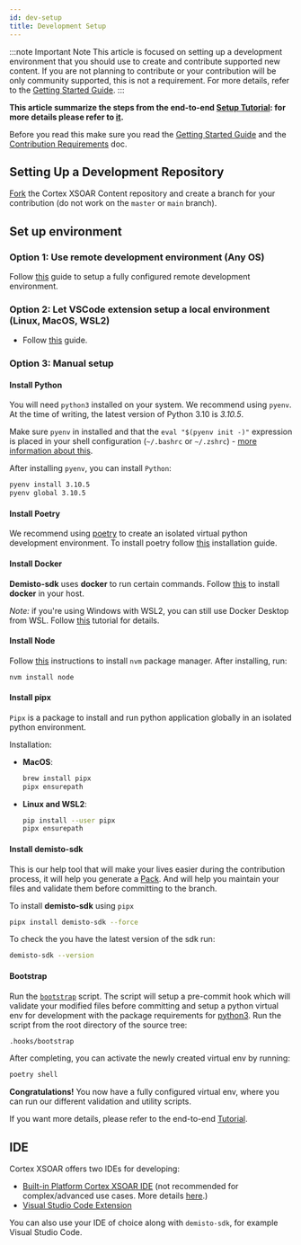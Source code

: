 ```yaml
---
id: dev-setup
title: Development Setup
---
```


:::note Important Note
This article is focused on setting up a development environment that you should use to create and contribute supported new content. If you are not planning to contribute or your contribution will be only community supported, this is not a requirement. For more details, refer to the [Getting Started Guide](../concepts/getting-started-guide#using-the-right-tools).
:::

**This article summarize the steps from the end-to-end [Setup Tutorial](../tutorials/tut-setup-dev): for more details please refer to [it](../tutorials/tut-setup-dev).**

Before you read this make sure you read the [Getting Started Guide](../concepts/getting-started-guide) and the [Contribution Requirements](../contributing/contrib-requirements) doc.

## Setting Up a Development Repository

[Fork](https://guides.github.com/activities/forking/) the Cortex XSOAR Content repository and create a branch for your contribution (do not work on the `master` or `main` branch).

## Set up environment

### Option 1: Use remote development environment (Any OS)

Follow [this](./../tutorials/tut-setup-dev-remote.md) guide to setup a fully configured remote development environment.

### Option 2: Let VSCode extension setup a local environment (Linux, MacOS, WSL2)

* Follow [this](./vscode-extension.md#local-development-linux-macos-wsl2) guide.

### Option 3: Manual setup

#### Install Python

You will need `python3` installed on your system. We recommend using `pyenv`. At the time of writing, the latest version of Python 3.10 is *3.10.5*.

Make sure `pyenv` in installed and that the `eval "$(pyenv init -)"` expression is placed in your shell configuration (`~/.bashrc` or `~/.zshrc`) - [more information about this](https://github.com/pyenv/pyenv#installation).

After installing `pyenv`, you can install `Python`:
```bash
pyenv install 3.10.5
pyenv global 3.10.5
```

#### Install Poetry

We recommend using [poetry](https://python-poetry.org/) to create an isolated virtual python development environment. To install poetry follow [this](https://python-poetry.org/docs/master/#installing-with-the-official-installer) installation guide.

#### Install Docker

**Demisto-sdk** uses **docker** to run certain commands. Follow [this](https://www.docker.com/get-started/) to install **docker** in your host.

*Note:* if you're using Windows with WSL2, you can still use Docker Desktop from WSL. Follow [this](https://docs.docker.com/desktop/windows/wsl/#enabling-docker-support-in-wsl-2-distros) tutorial for details.

#### Install Node

Follow [this](https://github.com/nvm-sh/nvm#install--update-script) instructions to install `nvm` package manager.
After installing, run:
```bash
nvm install node
```

#### Install pipx

`Pipx` is a package to install and run python application globally in an isolated python environment.

Installation:
* **MacOS**:
  ```bash
  brew install pipx
  pipx ensurepath
  ```
* **Linux and WSL2**:
  ```bash
  pip install --user pipx
  pipx ensurepath
  ```

#### Install demisto-sdk

This is our help tool that will make your lives easier during the contribution process, it will help you generate a [Pack](../packs/packs-format). And will help you maintain your files and validate them before committing to the branch.

To install **demisto-sdk** using `pipx`
```bash
pipx install demisto-sdk --force
```

To check the you have the latest version of the sdk run:

```bash
demisto-sdk --version
```

#### Bootstrap

Run the [`bootstrap`](https://github.com/demisto/content/blob/master/.hooks/bootstrap) script. The script will setup a pre-commit hook which will validate your modified files before committing and setup a python virtual env for development with the package requirements for [python3](https://github.com/demisto/content/blob/master/pyproject.toml). Run the script from the root directory of the source tree:

```bash
.hooks/bootstrap
```

After completing, you can activate the newly created virtual env by running:

```bash
poetry shell
```

**Congratulations!** You now have a fully configured virtual env, where you can run our different validation and utility scripts.

If you want more details, please refer to the end-to-end [Tutorial](../tutorials/tut-setup-dev).

## IDE

Cortex XSOAR offers two IDEs for developing:

* [Built-in Platform Cortex XSOAR IDE](../concepts/xsoar-ide) (not recommended for complex/advanced use cases. More details [here](getting-started-guide#using-the-right-tools).)
* [Visual Studio Code Extension](vscode-extension)

You can also use your IDE of choice along with `demisto-sdk`, for example Visual Studio Code.
